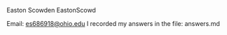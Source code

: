Easton Scowden 
EastonScowd

Email: es686918@ohio.edu
I recorded my answers in the file: answers.md 
